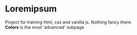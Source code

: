 # Loremipsum
Project for training html, css and vanilla js. Nothing fancy there. <br>
<b>Colors</b> is the most 'advanced' subpage
